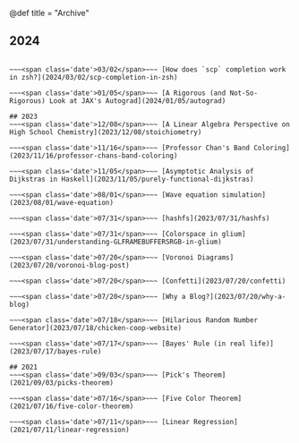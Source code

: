 @def title = "Archive"

## 2024
~~~<span class='date'>04/07</span>~~~ [More gradient descent](2024/04/07/more-gradient-descent)

~~~<span class='date'>03/02</span>~~~ [How does `scp` completion work in zsh?](2024/03/02/scp-completion-in-zsh)

~~~<span class='date'>01/05</span>~~~ [A Rigorous (and Not-So-Rigorous) Look at JAX's Autograd](2024/01/05/autograd)

## 2023
~~~<span class='date'>12/08</span>~~~ [A Linear Algebra Perspective on High School Chemistry](2023/12/08/stoichiometry)

~~~<span class='date'>11/16</span>~~~ [Professor Chan's Band Coloring](2023/11/16/professor-chans-band-coloring)

~~~<span class='date'>11/05</span>~~~ [Asymptotic Analysis of Dijkstras in Haskell](2023/11/05/purely-functional-dijkstras)

~~~<span class='date'>08/01</span>~~~ [Wave equation simulation](2023/08/01/wave-equation)

~~~<span class='date'>07/31</span>~~~ [hashfs](2023/07/31/hashfs)

~~~<span class='date'>07/31</span>~~~ [Colorspace in glium](2023/07/31/understanding-GLFRAMEBUFFERSRGB-in-glium)

~~~<span class='date'>07/20</span>~~~ [Voronoi Diagrams](2023/07/20/voronoi-blog-post)

~~~<span class='date'>07/20</span>~~~ [Confetti](2023/07/20/confetti)

~~~<span class='date'>07/20</span>~~~ [Why a Blog?](2023/07/20/why-a-blog)

~~~<span class='date'>07/18</span>~~~ [Hilarious Random Number Generator](2023/07/18/chicken-coop-website)

~~~<span class='date'>07/17</span>~~~ [Bayes' Rule (in real life)](2023/07/17/bayes-rule)

## 2021
~~~<span class='date'>09/03</span>~~~ [Pick's Theorem](2021/09/03/picks-theorem)

~~~<span class='date'>07/16</span>~~~ [Five Color Theorem](2021/07/16/five-color-theorem)

~~~<span class='date'>07/11</span>~~~ [Linear Regression](2021/07/11/linear-regression)


